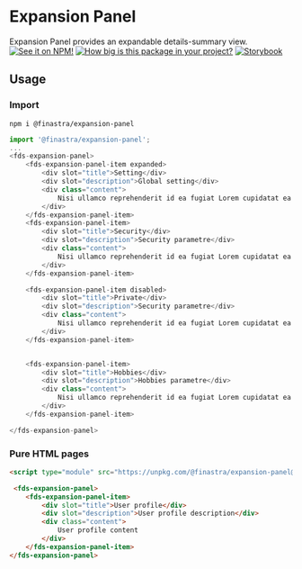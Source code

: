 # Expansion Panel
Expansion Panel provides an expandable details-summary view.
[![See it on NPM!](https://img.shields.io/npm/v/@finastra/expansion-panel?style=for-the-badge)](https://www.npmjs.com/package/@finastra/expansion-panel)
[![How big is this package in your project?](https://img.shields.io/bundlephobia/minzip/@finastra/expansion-panel?style=for-the-badge)](https://bundlephobia.com/result?p=@finastra/expansion-panel')
[![Storybook](https://shields.io/badge/-Play%20with%20this%20web%20component-2a0481?logo=storybook&style=for-the-badge)](https://finastra.github.io/finastra-design-system/?path=/story/components-expansion-panel--default)

## Usage

### Import

```
npm i @finastra/expansion-panel
```

```ts
import '@finastra/expansion-panel';
...
<fds-expansion-panel>
    <fds-expansion-panel-item expanded>
        <div slot="title">Setting</div>
        <div slot="description">Global setting</div>
        <div class="content">
            Nisi ullamco reprehenderit id ea fugiat Lorem cupidatat ea esse nostrud excepteur.
        </div>
    </fds-expansion-panel-item>
    <fds-expansion-panel-item>
        <div slot="title">Security</div>
        <div slot="description">Security parametre</div>
        <div class="content">
            Nisi ullamco reprehenderit id ea fugiat Lorem cupidatat ea esse nostrud excepteur.
        </div>
    </fds-expansion-panel-item>

    <fds-expansion-panel-item disabled>
        <div slot="title">Private</div>
        <div slot="description">Security parametre</div>
        <div class="content">
            Nisi ullamco reprehenderit id ea fugiat Lorem cupidatat ea esse nostrud excepteur.
        </div>
    </fds-expansion-panel-item>


    <fds-expansion-panel-item>
        <div slot="title">Hobbies</div>
        <div slot="description">Hobbies parametre</div>
        <div class="content">
            Nisi ullamco reprehenderit id ea fugiat Lorem cupidatat ea esse nostrud excepteur.
        </div>
    </fds-expansion-panel-item>

</fds-expansion-panel>
```

### Pure HTML pages

```html
<script type="module" src="https://unpkg.com/@finastra/expansion-panel@latest/dist/src/index.js?module"></script>

 <fds-expansion-panel>
    <fds-expansion-panel-item>
        <div slot="title">User profile</div>
        <div slot="description">User profile description</div>
        <div class="content">
            User profile content
        </div>
    </fds-expansion-panel-item>
</fds-expansion-panel>
```
